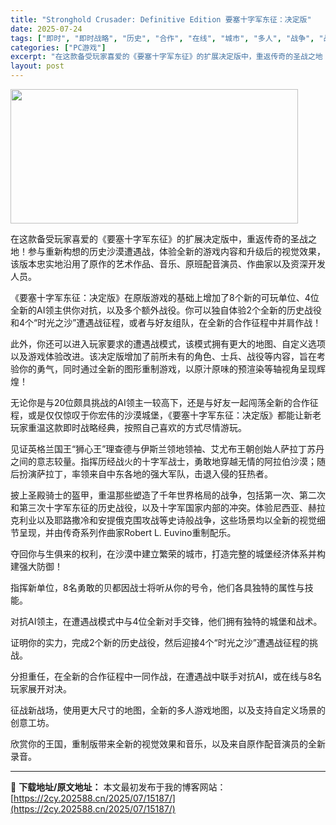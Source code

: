 ```yaml
---
title: "Stronghold Crusader: Definitive Edition 要塞十字军东征：决定版"
date: 2025-07-24
tags: ["即时", "即时战略", "历史", "合作", "在线", "城市", "多人", "战争", "战士", "战术"]
categories: ["PC游戏"]
excerpt: "在这款备受玩家喜爱的《要塞十字军东征》的扩展决定版中，重返传奇的圣战之地！参与重新构想的历史沙漠遭遇战，体验全新的游戏内容和升级后的视觉效果，该版本忠实地沿用了原作的艺术作品、音乐、原班配音演员、作曲家以及资深开发人员。 《要塞十字军东征：决定版》在原版游戏的基础上增加了8个新的可玩单位、4位全新的&hellip;"
layout: post
---
```


<img class="aligncenter size-full wp-image-15144" src="https://2cy.202588.cn/wp-content/uploads/2025/07/2025072410344010.webp" alt="" width="460" height="215" />

在这款备受玩家喜爱的《要塞十字军东征》的扩展决定版中，重返传奇的圣战之地！参与重新构想的历史沙漠遭遇战，体验全新的游戏内容和升级后的视觉效果，该版本忠实地沿用了原作的艺术作品、音乐、原班配音演员、作曲家以及资深开发人员。

《要塞十字军东征：决定版》在原版游戏的基础上增加了8个新的可玩单位、4位全新的AI领主供你对抗，以及多个额外战役。你可以独自体验2个全新的历史战役和4个“时光之沙”遭遇战征程，或者与好友组队，在全新的合作征程中并肩作战！

此外，你还可以进入玩家要求的遭遇战模式，该模式拥有更大的地图、自定义选项以及游戏体验改进。该决定版增加了前所未有的角色、士兵、战役等内容，旨在考验你的勇气，同时通过全新的图形重制游戏，以原汁原味的预渲染等轴视角呈现辉煌！

无论你是与20位颇具挑战的AI领主一较高下，还是与好友一起闯荡全新的合作征程，或是仅仅惊叹于你宏伟的沙漠城堡，《要塞十字军东征：决定版》都能让新老玩家重温这款即时战略经典，按照自己喜欢的方式尽情游玩。

见证英格兰国王“狮心王”理查德与伊斯兰领地领袖、艾尤布王朝创始人萨拉丁苏丹之间的意志较量。指挥历经战火的十字军战士，勇敢地穿越无情的阿拉伯沙漠；随后扮演萨拉丁，率领来自中东各地的强大军队，击退入侵的狂热者。

披上圣殿骑士的盔甲，重温那些塑造了千年世界格局的战争，包括第一次、第二次和第三次十字军东征的历史战役，以及十字军国家内部的冲突。体验尼西亚、赫拉克利业以及耶路撒冷和安提俄克围攻战等史诗般战争，这些场景均以全新的视觉细节呈现，并由传奇系列作曲家Robert L. Euvino重制配乐。

夺回你与生俱来的权利，在沙漠中建立繁荣的城市，打造完整的城堡经济体系并构建强大防御！

指挥新单位，8名勇敢的贝都因战士将听从你的号令，他们各具独特的属性与技能。

对抗AI领主，在遭遇战模式中与4位全新对手交锋，他们拥有独特的城堡和战术。

证明你的实力，完成2个新的历史战役，然后迎接4个“时光之沙”遭遇战征程的挑战。

分担重任，在全新的合作征程中一同作战，在遭遇战中联手对抗AI，或在线与8名玩家展开对决。

征战新战场，使用更大尺寸的地图，全新的多人游戏地图，以及支持自定义场景的创意工坊。

欣赏你的王国，重制版带来全新的视觉效果和音乐，以及来自原作配音演员的全新录音。

---
📖 **下载地址/原文地址：** 本文最初发布于我的博客网站：[https://2cy.202588.cn/2025/07/15187/](https://2cy.202588.cn/2025/07/15187/)
